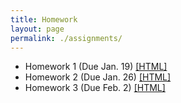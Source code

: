 ```yaml
---
title: Homework
layout: page
permalink: ./assignments/
---
```


* Homework 1 (Due Jan. 19) [[HTML]](./homework1.html)
* Homework 2 (Due Jan. 26) [[HTML]](./homework2.html)
* Homework 3 (Due Feb. 2) [[HTML]](./homework3.html)
